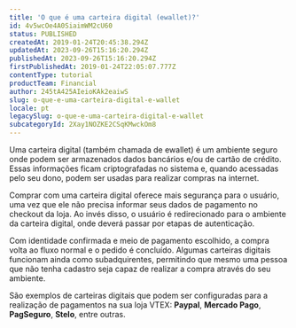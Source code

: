 ```yaml
---
title: 'O que é uma carteira digital (ewallet)?'
id: 4v5wcOe4A0SiaimWM2cU60
status: PUBLISHED
createdAt: 2019-01-24T20:45:38.294Z
updatedAt: 2023-09-26T15:16:20.294Z
publishedAt: 2023-09-26T15:16:20.294Z
firstPublishedAt: 2019-01-24T22:05:07.777Z
contentType: tutorial
productTeam: Financial
author: 245tA425AIeioKAk2eaiwS
slug: o-que-e-uma-carteira-digital-e-wallet
locale: pt
legacySlug: o-que-e-uma-carteira-digital-e-wallet
subcategoryId: 2Xay1NOZKE2CSqKMwckOm8
---
```


Uma carteira digital (também chamada de ewallet) é um ambiente seguro onde podem ser armazenados dados bancários e/ou de cartão de crédito. Essas informações ficam criptografadas no sistema e, quando acessadas pelo seu dono, podem ser usadas para realizar compras na internet.

Comprar com uma carteira digital oferece mais segurança para o usuário, uma vez que ele não precisa informar seus dados de pagamento no checkout da loja. Ao invés disso, o usuário é redirecionado para o ambiente da carteira digital, onde deverá passar por etapas de autenticação.

Com identidade confirmada e meio de pagamento escolhido, a compra volta ao fluxo normal e o pedido é concluído. Algumas carteiras digitais funcionam ainda como subadquirentes, permitindo que mesmo uma pessoa que não tenha cadastro seja capaz de realizar a compra através do seu ambiente. 

São exemplos de carteiras digitais que podem ser configuradas para a realização de pagamentos na sua loja VTEX: __Paypal__, __Mercado Pago__, __PagSeguro__, __Stelo__, entre outras.

